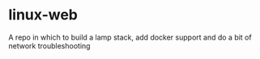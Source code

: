 # linux-web
A repo in which to build a lamp stack, add docker support and do a bit of network troubleshooting
